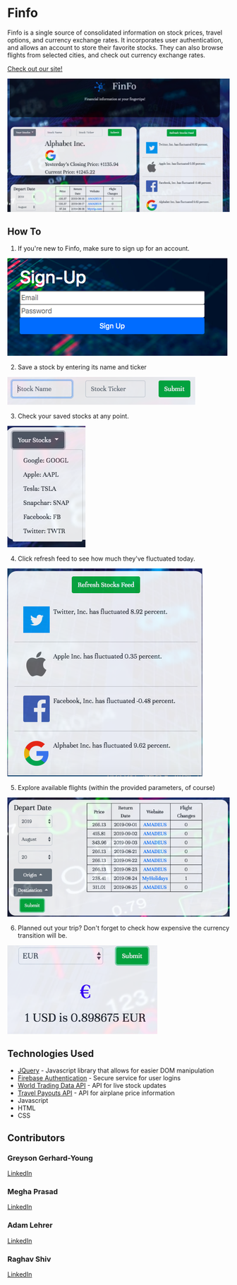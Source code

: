 # Finfo

Finfo is a single source of consolidated information on stock prices, travel options, and currency exchange rates. It incorporates user authentication, and allows an account to store their favorite stocks. They can also browse flights from selected cities, and check out currency exchange rates.

[Check out our site!](https://greysongy.github.io/finfo/)

![](images/finfoRDM.png)


## How To
1. If you're new to Finfo, make sure to sign up for an account. 

![](images/finfoLogin.png)

2. Save a stock by entering its name and ticker 

![](images/finfoAddStock.png)

3. Check your saved stocks at any point. 

![](images/finfoSavedStocks.png)

4. Click refresh feed to see how much they've fluctuated today. 

![](images/finfoStockFeed.png)

5. Explore available flights (within the provided parameters, of course)

![](images/finfoFlights.png)

6. Planned out your trip? Don't forget to check how expensive the currency transition will be. 

![](images/finfoCurrency.png)

## Technologies Used
* [JQuery](https://jquery.com/) - Javascript library that allows for easier DOM manipulation
* [Firebase Authentication](https://firebase.google.com/docs/auth) - Secure service for user logins
* [World Trading Data API](https://www.worldtradingdata.com/) - API for live stock updates
* [Travel Payouts API](https://support.travelpayouts.com/hc/en-us/categories/200358578-API-documentations) - API for airplane price information
* Javascript
* HTML
* CSS


## Contributors 

### Greyson Gerhard-Young
[LinkedIn](https://www.linkedin.com/in/greyson-gerhard-young/)

### Megha Prasad
[LinkedIn](https://www.linkedin.com/in/megha-bindiganavale/)

### Adam Lehrer
[LinkedIn](https://www.linkedin.com/in/adam-lehrer-968731b5/)

### Raghav Shiv
[LinkedIn](https://www.linkedin.com/in/raghav-shiv/)
